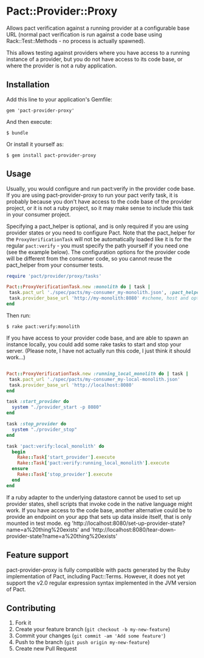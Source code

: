 # Pact::Provider::Proxy

Allows pact verification against a running provider at a configurable base URL (normal pact verification is run against a code base using Rack::Test::Methods - no process is actually spawned).

This allows testing against providers where you have access to a running instance of a provider, but you do not have access to its code base, or where the provider is not a ruby application.

## Installation

Add this line to your application's Gemfile:

    gem 'pact-provider-proxy'

And then execute:

    $ bundle

Or install it yourself as:

    $ gem install pact-provider-proxy

## Usage

Usually, you would configure and run pact:verify in the provider code base.
If you are using pact-provider-proxy to run your pact verify task, it is probably because you don't have access to the code base of the provider project, or it is not a ruby project, so it may make sense to include this task in your consumer project.

Specifying a pact_helper is optional, and is only required if you are using provider states or you need to configure Pact. Note that the pact_helper for the `ProxyVerificationTask` will not be automatically loaded like it is for the regular `pact:verify` - you must specify the path yourself if you need one (see the example below). The configuration options for the provider code will be different from the consumer code, so you cannot reuse the pact_helper from your consumer tests.

```ruby
require 'pact/provider/proxy/tasks'

Pact::ProxyVerificationTask.new :monolith do | task |
 task.pact_url './spec/pacts/my-consumer_my-monolith.json', :pact_helper => './spec/support/monolith_pact_helper'
 task.provider_base_url 'http://my-monolith:8080' #scheme, host and optional port
end
```

Then run:

    $ rake pact:verify:monolith

If you have access to your provider code base, and are able to spawn an instance locally, you could add some rake tasks to start and stop your server. (Please note, I have not actually run this code, I just think it should work...)

```ruby

Pact::ProxyVerificationTask.new :running_local_monolith do | task |
 task.pact_url './spec/pacts/my-consumer_my-local-monolith.json'
 task.provider_base_url 'http://localhost:8080'
end

task :start_provider do
  system "./provider_start -p 8080"
end

task :stop_provider do
  system "./provider_stop"
end

task 'pact:verify:local_monolith' do
  begin
    Rake::Task['start_provider'].execute
    Rake::Task['pact:verify:running_local_monolith'].execute
  ensure
    Rake::Task['stop_provider'].execute
  end
end

```

If a ruby adapter to the underlying datastore cannot be used to set up provider states, shell scripts that invoke code in the native language might work. If you have access to the code base, another alternative could be to provide an endpoint on your app that sets up data inside itself, that is only mounted in test mode. eg 'http://localhost:8080/set-up-provider-state?name=a%20thing%20exists' and 'http://localhost:8080/tear-down-provider-state?name=a%20thing%20exists'

## Feature support

pact-provider-proxy is fully compatible with pacts generated by the Ruby implementation of Pact, including Pact::Terms. However, it does not yet support the v2.0 regular expression syntax implemented in the JVM version of Pact.

## Contributing

1. Fork it
2. Create your feature branch (`git checkout -b my-new-feature`)
3. Commit your changes (`git commit -am 'Add some feature'`)
4. Push to the branch (`git push origin my-new-feature`)
5. Create new Pull Request
